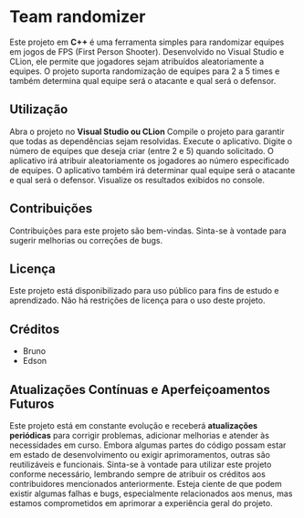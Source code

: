 # Team randomizer

Este projeto em **C++** é uma ferramenta simples para randomizar equipes em jogos de FPS (First Person Shooter). Desenvolvido no Visual Studio e CLion, ele permite que jogadores sejam atribuídos aleatoriamente a equipes. O projeto suporta randomização de equipes para 2 a 5 times e também determina qual equipe será o atacante e qual será o defensor.

## Utilização

Abra o projeto no **Visual Studio ou CLion**
Compile o projeto para garantir que todas as dependências sejam resolvidas.
Execute o aplicativo.
Digite o número de equipes que deseja criar (entre 2 e 5) quando solicitado.
O aplicativo irá atribuir aleatoriamente os jogadores ao número especificado de equipes.
O aplicativo também irá determinar qual equipe será o atacante e qual será o defensor.
Visualize os resultados exibidos no console.

## Contribuições

Contribuições para este projeto são bem-vindas. Sinta-se à vontade para sugerir melhorias ou correções de bugs.

## Licença

Este projeto está disponibilizado para uso público para fins de estudo e aprendizado. Não há restrições de licença para o uso deste projeto.

## Créditos

* Bruno
* Edson

## Atualizações Contínuas e Aperfeiçoamentos Futuros

Este projeto está em constante evolução e receberá **atualizações periódicas** para corrigir problemas, adicionar melhorias e atender às necessidades em curso. Embora algumas partes do código possam estar em estado de desenvolvimento ou exigir aprimoramentos, outras são reutilizáveis e funcionais. Sinta-se à vontade para utilizar este projeto conforme necessário, lembrando sempre de atribuir os créditos aos contribuidores mencionados anteriormente. Esteja ciente de que podem existir algumas falhas e bugs, especialmente relacionados aos menus, mas estamos comprometidos em aprimorar a experiência geral do projeto.
